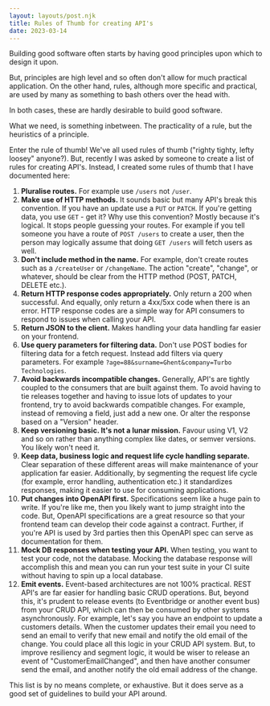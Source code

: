 ```yaml
---
layout: layouts/post.njk
title: Rules of Thumb for creating API's
date: 2023-03-14
---
```


Building good software often starts by having good principles upon which to design it upon.

But, principles are high level and so often don't allow for much practical application. On the other hand, rules, although more specific and practical, are used by many as something to bash others over the head with.

In both cases, these are hardly desirable to build good software.

What we need, is something inbetween. The practicality of a rule, but the heuristics of a principle.

Enter the rule of thumb! We've all used rules of thumb ("righty tighty, lefty loosey" anyone?). But, recently I was asked by someone to create a list of rules for creating API's. Instead, I created some rules of thumb that I have documented here:

1. **Pluralise routes.** For example use `/users` not `/user`.
2. **Make use of HTTP methods.** It sounds basic but many API's break this convention. If you have an update use a `PUT` or `PATCH`. If you're getting data, you use `GET` - get it? Why use this convention? Mostly because it's logical. It stops people guessing your routes. For example if you tell someone you have a route of `POST /users` to create a user, then the person may logically assume that doing `GET /users` will fetch users as well.
3. **Don't include method in the name.** For example, don't create routes such as a `/createUser` or `/changeName`. The action "create", "change", or whatever, should be clear from the HTTP method (POST, PATCH, DELETE etc.).
4. **Return HTTP response codes appropriately.** Only return a 200 when successful. And equally, only return a 4xx/5xx code when there is an error. HTTP response codes are a simple way for API consumers to respond to issues when calling your API.
5. **Return JSON to the client.** Makes handling your data handling far easier on your frontend.
6. **Use query parameters for filtering data.** Don't use POST bodies for filtering data for a fetch request. Instead add filters via query parameters. For example `?age=88&surname=Ghent&company=Turbo Technologies`.
7. **Avoid backwards incompatible changes.** Generally, API's are tightly coupled to the consumers that are built against them. To avoid having to tie releases together and having to issue lots of updates to your frontend, try to avoid backwards compatible changes. For example, instead of removing a field, just add a new one. Or alter the response based on a "Version" header.
8. **Keep versioning basic. It's not a lunar mission.** Favour using V1, V2 and so on rather than anything complex like dates, or semver versions. You likely won't need it.
9. **Keep data, business logic and request life cycle handling separate.** Clear separation of these different areas will make maintenance of your application far easier. Additionally, by segmenting the request life cycle (for example, error handling, authentication etc.) it standardizes responses, making it easier to use for consuming applications.
10. **Put changes into OpenAPI first.** Specifications seem like a huge pain to write. If you're like me, then you likely want to jump straight into the code. But, OpenAPI specifications are a great resource so that your frontend team can develop their code against a contract. Further, if you're API is used by 3rd parties then this OpenAPI spec can serve as documentation for them.
11. **Mock DB responses when testing your API.** When testing, you want to test your code, not the database. Mocking the database response will accomplish this and mean you can run your test suite in your CI suite without having to spin up a local database.
12. **Emit events.** Event-based architectures are not 100% practical. REST API's are far easier for handling basic CRUD operations. But, beyond this, it's prudent to release events (to Eventbridge or another event bus) from your CRUD API, which can then be consumed by other systems asynchronously. For example, let's say you have an endpoint to update a customers details. When the customer updates their email you need to send an email to verify that new email and notify the old email of the change. You could place all this logic in your CRUD API system. But, to improve resiliency and segment logic, it would be wiser to release an event of "CustomerEmailChanged", and then have another consumer send the email, and another notify the old email address of the change.

This list is by no means complete, or exhaustive. But it does serve as a good set of guidelines to build your API around.
